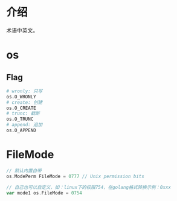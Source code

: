 

# 介绍

术语中英文。



# os

## Flag

```bash
# wronly: 只写
os.O_WRONLY
# create: 创建
os.O_CREATE
# trunc: 截断
os.O_TRUNC
# append: 追加
os.O_APPEND
```


# FileMode

```go
// 默认内置自带
os.ModePerm FileMode = 0777 // Unix permission bits

// 自己也可以自定义，如：linux下的权限754，在golang格式转换示例：0xxx
var mode1 os.FileMode = 0754
```
